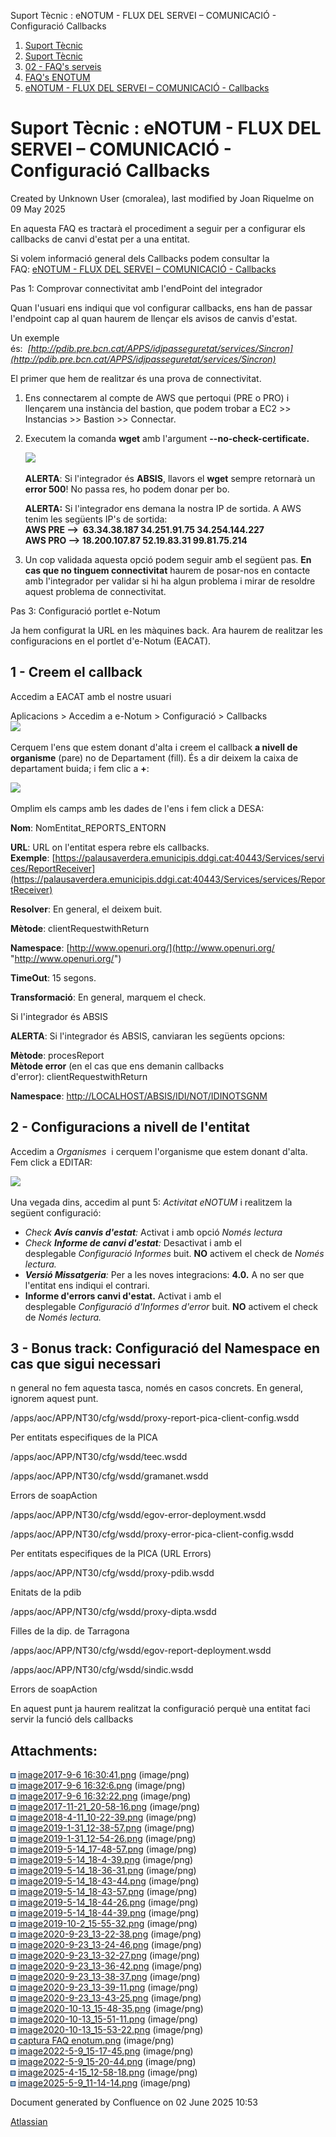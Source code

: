 Suport Tècnic : eNOTUM - FLUX DEL SERVEI – COMUNICACIÓ - Configuració Callbacks  

1.  [Suport Tècnic](index.html)
2.  [Suport Tècnic](13893782.html)
3.  [02 - FAQ's serveis](26313393.html)
4.  [FAQ's ENOTUM](28705561.html)
5.  [eNOTUM - FLUX DEL SERVEI – COMUNICACIÓ - Callbacks](36341203.html)

Suport Tècnic : eNOTUM - FLUX DEL SERVEI – COMUNICACIÓ - Configuració Callbacks
===============================================================================

Created by Unknown User (cmoralea), last modified by Joan Riquelme on 09 May 2025

En aquesta FAQ es tractarà el procediment a seguir per a configurar els callbacks de canvi d'estat per a una entitat.

Si volem informació general dels Callbacks podem consultar la FAQ: [eNOTUM - FLUX DEL SERVEI – COMUNICACIÓ - Callbacks](36341203.html)

  

Pas 1: Comprovar connectivitat amb l'endPoint del integrador

Quan l'usuari ens indiqui que vol configurar callbacks, ens han de passar l'endpoint cap al quan haurem de llençar els avisos de canvis d'estat.

Un exemple és:  _[http://pdib.pre.bcn.cat/APPS/idjpasseguretat/services/Sincron](http://pdib.pre.bcn.cat/APPS/idjpasseguretat/services/Sincron)_

El primer que hem de realitzar és una prova de connectivitat.

1.  Ens connectarem al compte de AWS que pertoqui (PRE o PRO) i llençarem una instància del bastion, que podem trobar a EC2 >> Instancias >> Bastion >> Connectar.
2.  Executem la comanda **wget** amb l'argument **\--no-check-certificate.**
    
    ![](attachments/26313198/128647629.png)
    
    **ALERTA**: Si l'integrador és **ABSIS**, llavors el **wget** sempre retornarà un **error 500**! No passa res, ho podem donar per bo.
    
    **ALERTA:** Si l'integrador ens demana la nostra IP de sortida. A AWS tenim les següents IP's de sortida:  
    **AWS PRE -->  63.34.38.187 34.251.91.75 34.254.144.227  
    AWS PRO --> 18.200.107.87 52.19.83.31 99.81.75.214**
    
3.  Un cop validada aquesta opció podem seguir amb el següent pas. **En cas que no tinguem connectivitat** haurem de posar-nos en contacte amb l'integrador per validar si hi ha algun problema i mirar de resoldre aquest problema de connectivitat.

Pas 3: Configuració portlet e-Notum

Ja hem configurat la URL en les màquines back. Ara haurem de realitzar les configuracions en el portlet d'e-Notum (EACAT).

1 - Creem el callback
---------------------

Accedim a EACAT amb el nostre usuari

Aplicacions > Accedim a e-Notum > Configuració > Callbacks  
![](attachments/26313198/41519158.png)

Cerquem l'ens que estem donant d'alta i creem el callback **a nivell de organisme** (pare) no de Departament (fill). És a dir deixem la caixa de departament buida; i fem clic a **+**:

![](attachments/26313198/128647449.png)

Omplim els camps amb les dades de l'ens i fem click a DESA:

**Nom**: NomEntitat\_REPORTS\_ENTORN

**URL**: URL on l'entitat espera rebre els callbacks. **Exemple**: [https://palausaverdera.emunicipis.ddgi.cat:40443/Services/services/ReportReceiver](https://palausaverdera.emunicipis.ddgi.cat:40443/Services/services/ReportReceiver)

**Resolver**: En general, el deixem buit.

**Mètode**: clientRequestwithReturn

**Namespace**: [http://www.openuri.org/](http://www.openuri.org/ "http://www.openuri.org/")

**TimeOut**: 15 segons.

**Transformació**: En general, marquem el check.

Si l'integrador és ABSIS

**ALERTA**: Si l'integrador és ABSIS, canviaran les següents opcions:

**Mètode**: procesReport  
**Mètode error** (en el cas que ens demanin callbacks d'error): clientRequestwithReturn

**Namespace**: [http://LOCALHOST/ABSIS/IDI/NOT/IDINOTSGNM](http://LOCALHOST/ABSIS/IDI/NOT/IDINOTSGNM)

  

2 - Configuracions a nivell de l'entitat
----------------------------------------

Accedim a _Organismes_  i cerquem l'organisme que estem donant d'alta. Fem click a EDITAR:

![](attachments/26313198/41519161.png)

Una vegada dins, accedim al punt 5: _Activitat eNOTUM_ i realitzem la següent configuració:

*   _Check **Avís canvis d'estat**:_ Activat i amb opció _Només lectura_
*   _Check **Informe de canvi d'estat**:_ Desactivat i amb el desplegable _Configuració Informes_ buit. **NO** activem el check de _Només lectura._
*   _**Versió Missatgeria**:_ Per a les noves integracions: **4.0.** A no ser que l'entitat ens indiqui el contrari.
*   **Informe d'errors canvi d'estat.** Activat i amb el desplegable _Configuració d'Informes d'error_ buit. **NO** activem el check de _Només lectura._

3 - Bonus track: Configuració del Namespace en cas que sigui necessari
----------------------------------------------------------------------

n general no fem aquesta tasca, només en casos concrets. En general, ignorem aquest punt.

/apps/aoc/APP/NT30/cfg/wsdd/proxy-report-pica-client-config.wsdd

Per entitats especifiques de la PICA

/apps/aoc/APP/NT30/cfg/wsdd/teec.wsdd

  

/apps/aoc/APP/NT30/cfg/wsdd/gramanet.wsdd

Errors de soapAction

/apps/aoc/APP/NT30/cfg/wsdd/egov-error-deployment.wsdd

  

/apps/aoc/APP/NT30/cfg/wsdd/proxy-error-pica-client-config.wsdd

Per entitats especifiques de la PICA (URL Errors)

/apps/aoc/APP/NT30/cfg/wsdd/proxy-pdib.wsdd

Enitats de la pdib

/apps/aoc/APP/NT30/cfg/wsdd/proxy-dipta.wsdd

Filles de la dip. de Tarragona

/apps/aoc/APP/NT30/cfg/wsdd/egov-report-deployment.wsdd

  

/apps/aoc/APP/NT30/cfg/wsdd/sindic.wsdd

Errors de soapAction

  

En aquest punt ja haurem realitzat la configuració perquè una entitat faci servir la funció dels callbacks

  

  

Attachments:
------------

![](images/icons/bullet_blue.gif) [image2017-9-6 16:30:41.png](attachments/26313198/26315539.png) (image/png)  
![](images/icons/bullet_blue.gif) [image2017-9-6 16:32:6.png](attachments/26313198/26315537.png) (image/png)  
![](images/icons/bullet_blue.gif) [image2017-9-6 16:32:22.png](attachments/26313198/26315535.png) (image/png)  
![](images/icons/bullet_blue.gif) [image2017-11-21\_20-58-16.png](attachments/26313198/26315168.png) (image/png)  
![](images/icons/bullet_blue.gif) [image2018-4-11\_10-22-39.png](attachments/26313198/26314193.png) (image/png)  
![](images/icons/bullet_blue.gif) [image2019-1-31\_12-38-57.png](attachments/26313198/26315918.png) (image/png)  
![](images/icons/bullet_blue.gif) [image2019-1-31\_12-54-26.png](attachments/26313198/26315966.png) (image/png)  
![](images/icons/bullet_blue.gif) [image2019-5-14\_17-48-57.png](attachments/26313198/26315525.png) (image/png)  
![](images/icons/bullet_blue.gif) [image2019-5-14\_18-4-39.png](attachments/26313198/26315526.png) (image/png)  
![](images/icons/bullet_blue.gif) [image2019-5-14\_18-36-31.png](attachments/26313198/26315512.png) (image/png)  
![](images/icons/bullet_blue.gif) [image2019-5-14\_18-43-44.png](attachments/26313198/26315516.png) (image/png)  
![](images/icons/bullet_blue.gif) [image2019-5-14\_18-43-57.png](attachments/26313198/26315515.png) (image/png)  
![](images/icons/bullet_blue.gif) [image2019-5-14\_18-44-26.png](attachments/26313198/26315520.png) (image/png)  
![](images/icons/bullet_blue.gif) [image2019-5-14\_18-44-39.png](attachments/26313198/26315519.png) (image/png)  
![](images/icons/bullet_blue.gif) [image2019-10-2\_15-55-32.png](attachments/26313198/28704993.png) (image/png)  
![](images/icons/bullet_blue.gif) [image2020-9-23\_13-22-38.png](attachments/26313198/41519158.png) (image/png)  
![](images/icons/bullet_blue.gif) [image2020-9-23\_13-24-46.png](attachments/26313198/41519159.png) (image/png)  
![](images/icons/bullet_blue.gif) [image2020-9-23\_13-32-27.png](attachments/26313198/41519160.png) (image/png)  
![](images/icons/bullet_blue.gif) [image2020-9-23\_13-36-42.png](attachments/26313198/41519161.png) (image/png)  
![](images/icons/bullet_blue.gif) [image2020-9-23\_13-38-37.png](attachments/26313198/41519162.png) (image/png)  
![](images/icons/bullet_blue.gif) [image2020-9-23\_13-39-11.png](attachments/26313198/41519163.png) (image/png)  
![](images/icons/bullet_blue.gif) [image2020-9-23\_13-43-25.png](attachments/26313198/41519164.png) (image/png)  
![](images/icons/bullet_blue.gif) [image2020-10-13\_15-48-35.png](attachments/26313198/41519382.png) (image/png)  
![](images/icons/bullet_blue.gif) [image2020-10-13\_15-51-11.png](attachments/26313198/41519383.png) (image/png)  
![](images/icons/bullet_blue.gif) [image2020-10-13\_15-53-22.png](attachments/26313198/41519384.png) (image/png)  
![](images/icons/bullet_blue.gif) [captura FAQ enotum.png](attachments/26313198/41519517.png) (image/png)  
![](images/icons/bullet_blue.gif) [image2022-5-9\_15-17-45.png](attachments/26313198/64981385.png) (image/png)  
![](images/icons/bullet_blue.gif) [image2022-5-9\_15-20-44.png](attachments/26313198/64981386.png) (image/png)  
![](images/icons/bullet_blue.gif) [image2025-4-15\_12-58-18.png](attachments/26313198/128647449.png) (image/png)  
![](images/icons/bullet_blue.gif) [image2025-5-9\_11-14-14.png](attachments/26313198/128647629.png) (image/png)  

Document generated by Confluence on 02 June 2025 10:53

[Atlassian](http://www.atlassian.com/)